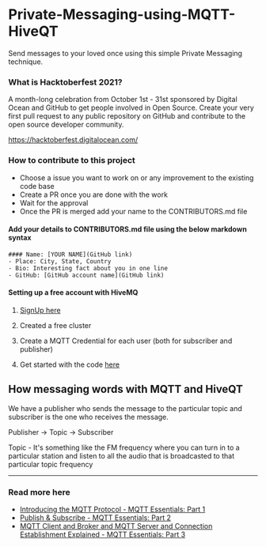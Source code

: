 # Private-Messaging-using-MQTT-HiveQT
Send messages to your loved once using this simple Private Messaging technique.


### What is Hacktoberfest 2021?
A month-long celebration from October 1st - 31st sponsored by Digital Ocean and GitHub to get people involved in Open Source. Create your very first pull request to any public repository on GitHub and contribute to the open source developer community.

https://hacktoberfest.digitalocean.com/

### How to contribute to this project
- Choose a issue you want to work on or any improvement to the existing code base
- Create a PR once you are done with the work
- Wait for the approval
- Once the PR is merged add your name to the CONTRIBUTORS.md file

#### Add your details to CONTRIBUTORS.md file using the below markdown syntax

```
#### Name: [YOUR NAME](GitHub link)
- Place: City, State, Country
- Bio: Interesting fact about you in one line
- GitHub: [GitHub account name](GitHub link)
```

#### Setting up a free account with HiveMQ
1. [SignUp here](https://console.hivemq.cloud)

2. Created a free cluster

3. Create a MQTT Credential for each user (both for subscriber and publisher)

4. Get started with the code [here](https://console.hivemq.cloud/clients/python-paho)
## How messaging words with MQTT and HiveQT

We have a publisher who sends the message to the particular topic and subscriber is the one who receives the message.

Publisher -> Topic -> Subscriber

Topic - It's something like the FM frequency where you can turn in to a particular station and listen to all the audio that is broadcasted to that particular topic frequency

--------------------------------------------------------

### Read more here
- [Introducing the MQTT Protocol - MQTT Essentials: Part 1](https://www.hivemq.com/blog/mqtt-essentials-part-1-introducing-mqtt/)
- [Publish & Subscribe - MQTT Essentials: Part 2](https://www.hivemq.com/blog/mqtt-essentials-part2-publish-subscribe/)
- [MQTT Client and Broker and MQTT Server and Connection Establishment Explained - MQTT Essentials: Part 3](https://www.hivemq.com/blog/mqtt-essentials-part-3-client-broker-connection-establishment/)